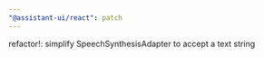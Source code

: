 ```yaml
---
"@assistant-ui/react": patch
---
```


refactor!: simplify SpeechSynthesisAdapter to accept a text string
